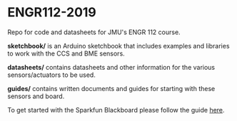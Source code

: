# ENGR112-2019
Repo for code and datasheets for JMU's ENGR 112 course.

**sketchbook/** is an Arduino sketchbook that includes examples and libraries to work with the CCS and BME sensors.

**datasheets/** contains datasheets and other information for the various sensors/actuators to be used.

**guides/** contains written documents and guides for starting with these sensors and board.

To get started with the Sparkfun Blackboard please follow the guide [here](guides/IntroArduino.pdf).
